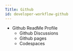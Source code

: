 ```yaml
---
Title: Github
id: developer-workflow-github
---
```

- Github ReadMe Profile
    - Github Discussions
    - Github pages
    - Codespaces